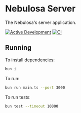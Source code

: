 # Nebulosa Server

The Nebulosa's server application.

[![Active Development](https://img.shields.io/badge/Maintenance%20Level-Actively%20Developed-brightgreen.svg)](https://gist.github.com/cheerfulstoic/d107229326a01ff0f333a1d3476e068d)
[![CI](https://github.com/tiagohm/nebulosa.server/actions/workflows/ci.yml/badge.svg)](https://github.com/tiagohm/nebulosa.server/actions/workflows/ci.yml)

## Running

To install dependencies:

```bash
bun i
```

To run:

```bash
bun run main.ts --port 3000
```

To run tests:

```bash
bun test --timeout 10000
```
